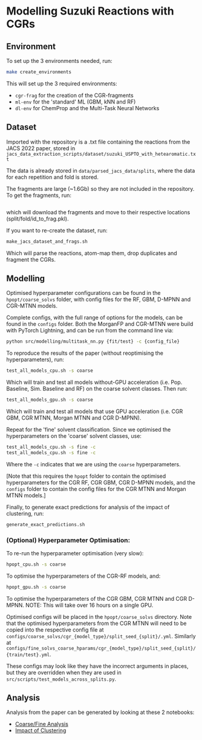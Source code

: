 # Modelling Suzuki Reactions with CGRs

## Environment
To set up the 3 environments needed, run: 
```bash
make create_environments
```

This will set up the 3 required environments: 
- `cgr-frag` for the creation of the CGR-fragments
- `ml-env` for the 'standard' ML (GBM, kNN and RF)
- `dl-env` for ChemProp and the Multi-Task Neural Networks

## Dataset
Imported with the repository is a .txt file containing the reactions from the JACS 2022 paper, stored in `jacs_data_extraction_scripts/dataset/suzuki_USPTO_with_hetearomatic.txt`

The data is already stored in `data/parsed_jacs_data/splits`, where the data for each repetition and fold is stored.

The fragments are large (~1.6Gb) so they are not included in the repository. To get the fragments, run:
```bash

```

which will download the fragments and move to their respective locations (split/fold/id_to_frag.pkl).

If you want to re-create the dataset, run:
```bash
make_jacs_dataset_and_frags.sh
```
Which will parse the reactions, atom-map them, drop duplicates and fragment the CGRs. 

## Modelling
Optimised hyperparameter configurations can be found in the `hpopt/coarse_solvs` folder, with config files for the RF, GBM, D-MPNN and CGR-MTNN models.

Complete configs, with the full range of options for the models, can be found in the `configs` folder. Both the MorganFP and CGR-MTNN were build with PyTorch Lightning, and can be run from the command line via: 
```bash
python src/modelling/multitask_nn.py {fit/test} -c {config_file}
```
To reproduce the results of the paper (without reoptimising the hyperparameters), run: 
```bash
test_all_models_cpu.sh -s coarse
```
Which will train and test all models without-GPU acceleration (i.e. Pop. Baseline, Sim. Baseline and RF) on the coarse solvent classes. Then run: 
```bash
test_all_models_gpu.sh -s coarse
```
Which will train and test all models that use GPU acceleration (i.e. CGR GBM, CGR MTNN, Morgan MTNN and CGR D-MPNN).

Repeat for the 'fine' solvent classification. Since we optimised the hyperparameters on the 'coarse' solvent classes, use:
```bash
test_all_models_cpu.sh -s fine -c 
test_all_models_cpu.sh -s fine -c 
```
Where the `-c` indicates that we are using the `coarse` hyperparameters.

[Note that this requires the `hpopt` folder to contain the optimised hyperparameters for the CGR RF, CGR GBM, CGR D-MPNN models, and the `configs` folder to contain the config files for the CGR MTNN and Morgan MTNN models.]

Finally, to generate exact predictions for analysis of the impact of clustering, run:
```bash
generate_exact_predictions.sh
```

### (Optional) Hyperparameter Optimisation:
To re-run the hyperparameter optimisation (very slow): 
```bash
hpopt_cpu.sh -s coarse
```
To optimise the hyperparameters of the CGR-RF models, and:

```bash
hpopt_gpu.sh -s coarse
```
To optimise the hyperparameters of the CGR GBM, CGR MTNN and CGR D-MPNN. NOTE: This will take over 16 hours on a single GPU.

Optimised configs will be placed in the `hpopt/coarse_solvs` directory. Note that the optimised hyperparameters from the CGR MTNN will need to be copied into the respective config file at `configs/coarse_solvs/cgr_{model_type}/split_seed_{split}/.yml`. Similarly at `configs/fine_solvs_coarse_hparams/cgr_{model_type}/split_seed_{split}/{train/test}.yml`.

These configs may look like they have the incorrect arguments in places, but they are overridden when they are used in `src/scripts/test_models_across_splits.py`.

## Analysis
Analysis from the paper can be generated by looking at these 2 notebooks:
- [Coarse/Fine Analysis](/notebooks/1.01-indv-cluster-analysis.ipynb)
- [Impact of Clustering](/notebooks/1.02-cross-cluster-analysis.ipynb)